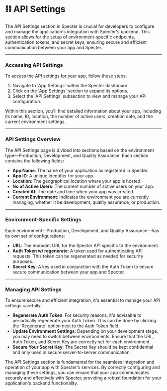 # ⛓️ API Settings

The API Settings section in Specter is crucial for developers to configure and manage the application's integration with Specter's backend. This section allows for the setup of environment-specific endpoints, authentication tokens, and secret keys, ensuring secure and efficient communication between your app and Specter.

***

### Accessing API Settings

To access the API settings for your app, follow these steps:

1. Navigate to 'App Settings' within the Specter dashboard.
2. Click on the 'App Settings' section to expand its options.
3. Select the 'API Settings' subsection to view and manage your API configuration.

Within this section, you'll find detailed information about your app, including its name, ID, location, the number of active users, creation date, and the current environment settings.

***

### API Settings Overview

The API Settings page is divided into sections based on the environment type—Production, Development, and Quality Assurance. Each section contains the following fields:

* **App Name**: The name of your application as registered in Specter.
* **App ID**: A unique identifier for your app.
* **Location**: The geographical location where your app is hosted.
* **No of Active Users**: The current number of active users on your app.
* **Created At**: The date and time when your app was created.
* **Current Environment**: Indicates the environment you are currently managing, whether it be development, quality assurance, or production.

***

### **Environment-Specific Settings**

Each environment—Production, Development, and Quality Assurance—has its own set of configurations:

* **URL**: The endpoint URL for the Specter API specific to the environment.
* **Auth Token w/ regenerate**: A token used for authenticating API requests. This token can be regenerated as needed for security purposes.
* **Secret Key**: A key used in conjunction with the Auth Token to ensure secure communication between your app and Specter.

***

### Managing API Settings

To ensure secure and efficient integration, it's essential to manage your API settings carefully:

* **Regenerate Auth Token**: For security reasons, it's advisable to periodically regenerate your Auth Token. This can be done by clicking the 'Regenerate' option next to the Auth Token field.
* **Update Environment Settings**: Depending on your development stage, you may need to switch between environments. Ensure that the URL, Auth Token, and Secret Key are correctly set for each environment.
* **Secure Your Secret Key**: The Secret Key should be kept confidential and only used in secure server-to-server communication.

The API Settings section is fundamental for the seamless integration and operation of your app with Specter's services. By correctly configuring and managing these settings, you can ensure that your app communicates securely and effectively with Specter, providing a robust foundation for your application's backend functionality.
